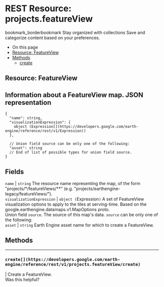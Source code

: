  
#  REST Resource: projects.featureView
bookmark_borderbookmark Stay organized with collections  Save and categorize content based on your preferences.
  * On this page
  * [Resource: FeatureView](https://developers.google.com/earth-engine/reference/rest/v1/projects.featureView#resource:-featureview)
  * [Methods](https://developers.google.com/earth-engine/reference/rest/v1/projects.featureView#methods)
    * [create](https://developers.google.com/earth-engine/reference/rest/v1/projects.featureView#create)


## Resource: FeatureView
Information about a FeatureView map.
JSON representation  
---  
```
{
  "name": string,
  "visualizationExpression": {
    object (Expression[](https://developers.google.com/earth-engine/reference/rest/v1/Expression))
  },

  // Union field source can be only one of the following:
  "asset": string
  // End of list of possible types for union field source.
}
```
  
Fields  
---  
`name` |  `string` The resource name representing the map, of the form "projects/*/featureViews/**" (e.g. "projects/earthengine-legacy/featureViews/").  
`visualizationExpression` |  `object (`Expression[](https://developers.google.com/earth-engine/reference/rest/v1/Expression)`)` A set of FeatureView visualization options to apply to the tiles at serving-time. Based on the google.earthengine.datamaps.v1.MapOptions proto.  
Union field `source`. The source of this map's data. `source` can be only one of the following:  
`asset` |  `string` Earth Engine asset name for which to create a FeatureView.  
## Methods  
---  
### `create[](https://developers.google.com/earth-engine/reference/rest/v1/projects.featureView/create)`
|  Create a FeatureView.  
Was this helpful?
